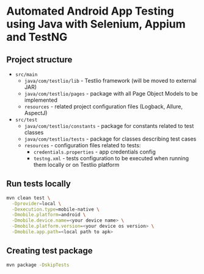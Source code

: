 # Automated Android App Testing using Java with Selenium, Appium and TestNG

## Project structure
- `src/main`
  - `java/com/testlio/lib` - Testlio framework (will be moved to external JAR)
  - `java/com/testlio/pages` - package with all Page Object Models to be implemented
  - `resources` - related project configuration files (Logback, Allure, AspectJ)
- `src/test`
  - `java/com/testlio/constants` - package for constants related to test classes
  - `java/com/testlio/tests` - package for classes describing test cases
  - `resources` - configuration files related to tests:
    - `credentials.properties` - app credentials config
    - `testng.xml` -  tests configuration to be executed when running them locally or on Testlio platform

## Run tests locally

```bash 
mvn clean test \
  -Dprovider=local \
  -Dexecution.type=mobile-native \
  -Dmobile.platform=android \
  -Dmobile.device.name=<your device name> \
  -Dmobile.platform.version=<your device os version> \
  -Dmobile.app.path=<local path to apk>
```

## Creating test package
```bash 
mvn package -DskipTests
```